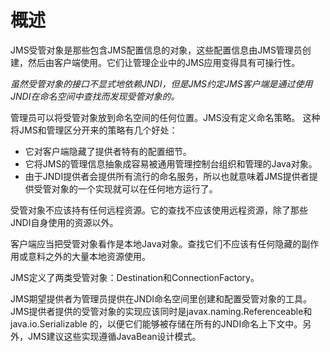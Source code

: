 # 概述

JMS受管对象是那些包含JMS配置信息的对象，这些配置信息由JMS管理员创建，然后由客户端使用。它们让管理企业中的JMS应用变得具有可操行性。

*虽然受管对象的接口不显式地依赖JNDI，但是JMS约定JMS客户端是通过使用JNDI在命名空间中查找而发现受管对象的。*

管理员可以将受管对象放到命名空间的任何位置。JMS没有定义命名策略。
这种将JMS和管理区分开来的策略有几个好处：
 * 它对客户端隐藏了提供者特有的配置细节。
 * 它将JMS的管理信息抽象成容易被通用管理控制台组织和管理的Java对象。
 * 由于JNDI提供者会提供所有流行的命名服务，所以也就意味着JMS提供者提供受管对象的一个实现就可以在任何地方运行了。

受管对象不应该持有任何远程资源。它的查找不应该使用远程资源，除了那些JNDI自身使用的资源以外。

客户端应当把受管对象看作是本地Java对象。查找它们不应该有任何隐藏的副作用或意料之外的大量本地资源使用。

JMS定义了两类受管对象：Destination和ConnectionFactory。

JMS期望提供者为管理员提供在JNDI命名空间里创建和配置受管对象的工具。JMS提供者提供的受管对象的实现应该同时是javax.naming.Referenceable和java.io.Serializable 的，以便它们能够被存储在所有的JNDI命名上下文中。另外，JMS建议这些实现遵循JavaBean设计模式。
